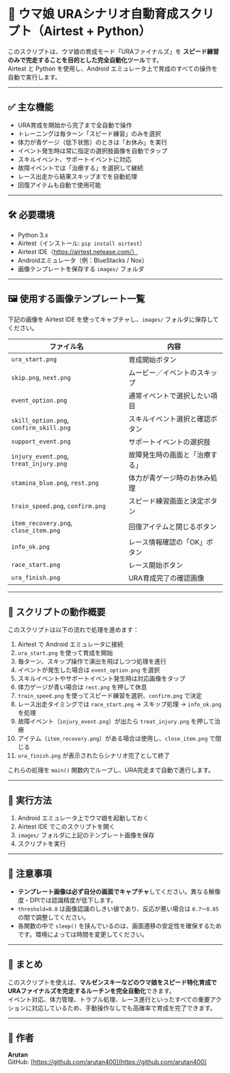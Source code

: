 # 🏇 ウマ娘 URAシナリオ自動育成スクリプト（Airtest + Python）

このスクリプトは、ウマ娘の育成モード「URAファイナルズ」を **スピード練習のみで完走することを目的とした完全自動化ツール**です。  
Airtest と Python を使用し、Android エミュレータ上で育成のすべての操作を自動で実行します。

---

## ✅ 主な機能

- URA育成を開始から完了まで全自動で操作
- トレーニングは毎ターン「スピード練習」のみを選択
- 体力が青ゲージ（低下状態）のときは「お休み」を実行
- イベント発生時は常に指定の選択肢画像を自動でタップ
- スキルイベント、サポートイベントに対応
- 故障イベントでは「治療する」を選択して継続
- レース出走から結果スキップまでを自動処理
- 回復アイテムも自動で使用可能

---

## 🛠 必要環境

- Python 3.x  
- Airtest（インストール: `pip install airtest`）  
- Airtest IDE（https://airtest.netease.com/）  
- Androidエミュレータ（例：BlueStacks / Nox）  
- 画像テンプレートを保存する `images/` フォルダ

---

## 🖼 使用する画像テンプレート一覧

下記の画像を Airtest IDE を使ってキャプチャし、`images/` フォルダに保存してください。

| ファイル名                            | 内容                                |
|--------------------------------------|-------------------------------------|
| `ura_start.png`                      | 育成開始ボタン                      |
| `skip.png`, `next.png`               | ムービー／イベントのスキップ       |
| `event_option.png`                   | 通常イベントで選択したい項目       |
| `skill_option.png`, `confirm_skill.png` | スキルイベント選択と確認ボタン |
| `support_event.png`                  | サポートイベントの選択肢           |
| `injury_event.png`, `treat_injury.png` | 故障発生時の画面と「治療する」   |
| `stamina_blue.png`, `rest.png`       | 体力が青ゲージ時のお休み処理       |
| `train_speed.png`, `confirm.png`     | スピード練習画面と決定ボタン       |
| `item_recovery.png`, `close_item.png`| 回復アイテムと閉じるボタン         |
| `info_ok.png`                        | レース情報確認の「OK」ボタン       |
| `race_start.png`                     | レース開始ボタン                   |
| `ura_finish.png`                     | URA育成完了の確認画像              |

---

## 🚀 スクリプトの動作概要

このスクリプトは以下の流れで処理を進めます：

1. Airtest で Android エミュレータに接続
2. `ura_start.png` を使って育成を開始
3. 毎ターン、スキップ操作で演出を飛ばしつつ処理を進行
4. イベントが発生した場合は `event_option.png` を選択
5. スキルイベントやサポートイベント発生時は対応画像をタップ
6. 体力ゲージが青い場合は `rest.png` を押して休息
7. `train_speed.png` を使ってスピード練習を選択、`confirm.png` で決定
8. レース出走タイミングでは `race_start.png` → スキップ処理 → `info_ok.png` を処理
9. 故障イベント（`injury_event.png`）が出たら `treat_injury.png` を押して治療
10. アイテム（`item_recovery.png`）がある場合は使用し、`close_item.png` で閉じる
11. `ura_finish.png` が表示されたらシナリオ完了として終了

これらの処理を `main()` 関数内でループし、URA完走まで自動で進行します。

---

## 📌 実行方法

1. Android エミュレータ上でウマ娘を起動しておく
2. Airtest IDE でこのスクリプトを開く
3. `images/` フォルダに上記のテンプレート画像を保存
4. スクリプトを実行

---

## 📝 注意事項

- **テンプレート画像は必ず自分の画面でキャプチャ**してください。異なる解像度・DPIでは認識精度が低下します。
- `threshold=0.8` は画像認識のしきい値であり、反応が悪い場合は `0.7〜0.85` の間で調整してください。
- 各関数の中で `sleep()` を挟んでいるのは、画面遷移の安定性を確保するためです。環境によっては時間を変更してください。

---

## 🏁 まとめ

このスクリプトを使えば、**マルゼンスキーなどのウマ娘をスピード特化育成でURAファイナルズを完走するルーチンを完全自動化**できます。  
イベント対応、体力管理、トラブル処理、レース進行といったすべての重要アクションに対応しているため、手動操作なしでも高確率で育成を完了できます。

---

## 👤 作者

**Arutan**  
GitHub: [https://github.com/arutan400](https://github.com/arutan400)